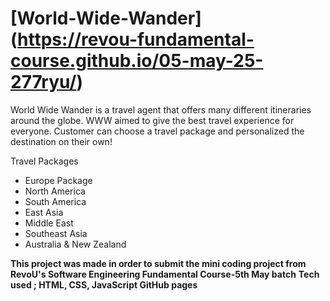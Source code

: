 # [World-Wide-Wander] (https://revou-fundamental-course.github.io/05-may-25-277ryu/)

World Wide Wander is a travel agent that offers many different itineraries around the globe. WWW aimed to give the best travel experience for everyone. Customer can choose a travel package and personalized the destination on their own!

Travel Packages
- Europe Package
- North America
- South America
- East Asia
- Middle East
- Southeast Asia
- Australia & New Zealand

__This project was made in order to submit the mini coding project from RevoU's Software Engineering Fundamental Course-5th May batch__
__Tech used ;
HTML, CSS, JavaScript
GitHub pages__
